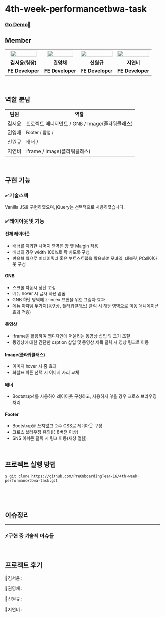# 4th-week-performancetbwa-task

### [Go Demo🚀](https://github.com/PreOnboardingTeam-16/4th-week-performancetbwa-task)

## Member

<table>
<tr>
<td align="center"><a href="https://github.com/yunred"><img src="https://avatars.githubusercontent.com/u/84527643?v=4" width="90%" /></a></td>
<td align="center"><a href="https://github.com/zerochae"><img src="https://avatars.githubusercontent.com/u/84373490?v=4" width="90%" /></a></td>
<td align="center"><a href="https://github.com/WongueShin"><img src="https://media.vlpt.us/images/yeonbee/post/a3b02f02-0826-4cc9-b63e-9ddce5fbd857/wongyu.jpg" width="100%" /></a></td>
<td align="center"><a href="https://github.com/jyb1798"><img src="https://avatars.githubusercontent.com/u/64634495?s=400&u=3da5cb5a3ff4338da83a58a23df0608da5092ddc&v=4" width="100%" /></a></td>
</tr>
<tr>
<td align="center"><b>김서윤(팀장)</b></td>
<td align="center"><b>권영채</b></td>
<td align="center"><b>신원규</b></td>
<td align="center"><b>지연비</b></td>
</tr>
<tr>
<td align="center"><b>FE Developer</b></td>
<td align="center"><b>FE Developer</b></td>
<td align="center"><b>FE Developer</b></td>
<td align="center"><b>FE Developer</b></td>
</tr>
</table>

<br />

## 역할 분담

<table>
<tr>
<td align="center"><b>팀원<b></td>
<td align="center"><b>역할</b></td>
</tr>
<tr>
<td>김서윤</td>
<td> 프로젝트 매니지먼트 / GNB / Image(플라워클래스) </td>
</tr>
<tr>
<td>권영채</td>
<td style="font-size:14px"> Footer / 팝업 /</td>
</tr>
<tr>
<td>신원규</td>
<td> 배너 / </td>
</tr>
<tr>
<td>지연비</td>
<td> Iframe / Image(플라워클래스)</td>
</tr>

</table>

<br/>

## 구현 기능
### ✅기술스택
Vanilla JS로 구현하였으며, jQuery는 선택적으로 사용하였습니다.

### ✅레이아웃 및 기능
  
#### 전체 레이아웃

- 배너를 제외한 나머지 영역은 양 옆 Margin 적용
- 배너의 경우 width 100%로 꽉 차도록 구성
- 반응형 웹으로 미디어쿼리 혹은 부트스트랩을 활용하여 모바일, 태블릿, PC레이아웃 구성

#### GNB
- 스크롤 이동시 상단 고정
- 메뉴 hover 시 글자 하단 밑줄
- GNB 하단 영역에 z-index 표현을 위한 그림자 효과
- 메뉴 아이템 두가지(동영상, 플라워클래스) 클릭 시 해당 영역으로 이동(애니메이션 효과 적용)

#### 동영상
- Iframe을 활용하여 웹디자인에 어울리는 동영상 삽입 및 크기 조절
- 동영상에 대한 간단한 caption 삽입 및 동영상 제목 클릭 시 영상 링크로 이동

  
#### Image(플라워클래스)
  
- 이미지 hover 시 줌 효과
- 화살표 버튼 선택 시 이미지 자리 교체

#### 배너
- Bootstrap4를 사용하여 레이아웃 구성하고, 사용하지 않을 경우 크로스 브라우징 처리

#### Footer
- Bootstrap을 쓰지않고 순수 CSS로 레이아웃 구성
- 크로스 브라우징 유의(IE 8버전 이상)
- SNS 아이콘 클릭 시 링크 이동(새창 열림)


<br/>

## 프로젝트 실행 방법

```
$ git clone https://github.com/PreOnboardingTeam-16/4th-week-performancetbwa-task.git

  
```

<br/>

## 이슈정리



---
  
### ⚡구현 중 기술적 이슈들



<br/>





## 프로젝트 후기

🎇김서윤 : 
  
🎈권영채 : 
  
🎹신원규 :
  
💖지연비 : 
